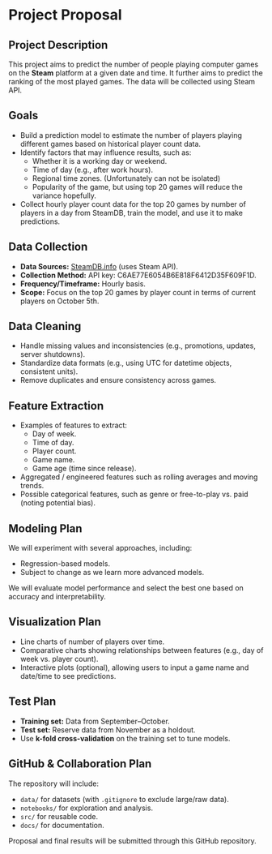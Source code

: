# Project Proposal

## Project Description
This project aims to predict the number of people playing computer games on the **Steam** platform at a given date and time. It further aims to predict the ranking of the most played games. The data will be collected using Steam API.

## Goals
- Build a prediction model to estimate the number of players playing different games based on historical player count data.  
- Identify factors that may influence results, such as:  
  - Whether it is a working day or weekend.  
  - Time of day (e.g., after work hours).  
  - Regional time zones. (Unfortunately can not be isolated)
  - Popularity of the game, but using top 20 games will reduce the variance hopefully. 
- Collect hourly player count data for the top 20 games by number of players in a day from SteamDB, train the model, and use it to make predictions.  

## Data Collection
- **Data Sources:** [SteamDB.info](https://steamdb.info) (uses Steam API).  
- **Collection Method:** API key: C6AE77E6054B6E818F6412D35F609F1D.  
- **Frequency/Timeframe:** Hourly basis.  
- **Scope:** Focus on the top 20 games by player count in terms of current players on October 5th.  

## Data Cleaning
- Handle missing values and inconsistencies (e.g., promotions, updates, server shutdowns).  
- Standardize data formats (e.g., using UTC for datetime objects, consistent units).  
- Remove duplicates and ensure consistency across games.  

## Feature Extraction
- Examples of features to extract:  
  - Day of week.  
  - Time of day.  
  - Player count.  
  - Game name.  
  - Game age (time since release).  
- Aggregated / engineered features such as rolling averages and moving trends.  
- Possible categorical features, such as genre or free-to-play vs. paid (noting potential bias).  

## Modeling Plan
We will experiment with several approaches, including:  
- Regression-based models.  
- Subject to change as we learn more advanced models.  

We will evaluate model performance and select the best one based on accuracy and interpretability.  

## Visualization Plan
- Line charts of number of players over time.  
- Comparative charts showing relationships between features (e.g., day of week vs. player count).  
- Interactive plots (optional), allowing users to input a game name and date/time to see predictions.  

## Test Plan
- **Training set:** Data from September–October.  
- **Test set:** Reserve data from November as a holdout.  
- Use **k-fold cross-validation** on the training set to tune models.  

## GitHub & Collaboration Plan
The repository will include:  
- `data/` for datasets (with `.gitignore` to exclude large/raw data).  
- `notebooks/` for exploration and analysis.  
- `src/` for reusable code.  
- `docs/` for documentation.  

Proposal and final results will be submitted through this GitHub repository.
